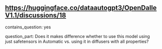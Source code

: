 ## https://huggingface.co/dataautogpt3/OpenDalleV1.1/discussions/18

contains_question: yes

question_part: Does it makes difference whether to use this model using just safetensors in Automatic vs. using it in diffusers with all properties?